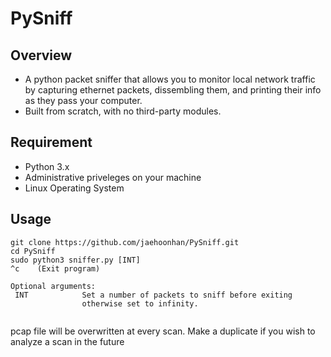 # PySniff

## Overview

- A python packet sniffer that allows you to monitor local network traffic by capturing ethernet packets, dissembling them, and printing their info as they pass your computer.
- Built from scratch, with no third-party modules.

## Requirement
  - Python 3.x
  - Administrative priveleges on your machine
  - Linux Operating System

## Usage

```
git clone https://github.com/jaehoonhan/PySniff.git
cd PySniff
sudo python3 sniffer.py [INT]
^c    (Exit program)

Optional arguments:
 INT            Set a number of packets to sniff before exiting
                otherwise set to infinity.
               
```
pcap file will be overwritten at every scan. Make a duplicate if you wish to analyze a scan in the future
